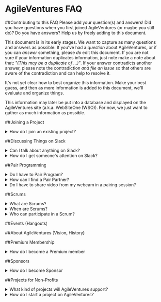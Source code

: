 AgileVentures
FAQ
===

##Contributing to this FAQ
Please add your question(s) and answers!  Did you have questions when you first joined AgileVentures (or maybe you still do)? Do you have answers?  Help us by freely adding to this document.

This document is in its early stages.  We want to capture as many questions and answers as possible.  If you've had a *question* about AgileVentures, or if you can *answer* something, please _do_ edit this document.  If you are not sure if your information duplicates information, just note make a note about that: _"(This may be a duplicate of ...)"_.  If your answer contradicts another answer, please note the contradiction *_and_* *file an issue* so that others are aware of the contradiction and can help to resolve it.


It's not yet clear how to best organize this information.  Make your best guess, and then as more information is added to this document, we'll evaluate and organize things.

This information may later be put into a database and displayed on the AgileVentures site (a.k.a. WebSiteOne (WSO)).  For now, we just want to gather as much information as possible.


##Joining a Project

<details>
  <summary>How do I join an existing project?</summary>
  <p>see [JOINING_A_PROJECT.md](JOINING_A_PROJECT.md)</p>
</details>


##Discussing Things on Slack

<details>
  <summary>Can I talk about anything on Slack?</summary>
  <p>In principle yes, although please choose the appropriate channel.  If you have a question about a project then please ask in the appropriate project channel.  If you have a technical question then please ask in #techtalk.  If you have a question or comment that is unrelated to anything in particular then please use #random.</p>
</details>

<details>
  <summary>How do I get someone's attention on Slack?</summary>
  <p>You can send direct messages to anyone on Slack, but please consider that we are a volunteer organisation and we rely on the input and support of our volunteer members to maintain our services, so where possible we would very STRONGLY ENCOURAGE you to post questions in group channels, which has the advantage that your question can be answered by anyone in the group.  If your question or concern is particularly urgent you can add the @here tag.  If you really need to draw the question to the attention of a particular individual you can tag them in the channel using their username, e.g. @tansaku.  However please be considerate.</p>
  <p>The other big advantage of asking questions in group channels is sharing your search for knowledge with the rest of the team.  Others may well benefit from seeing the dialogue that emerges.</p>
</details>

##Pair Programming

<details>
  <summary>Do I have to Pair Program?</summary>
    <p>No, although we think that higher quality code emerges from pair programming sessions, and it has the advantage of efficiently distributing knowledge over the team, we realise the logistics of arranging pair programming sessions can sometimes be challenging.</p>
</details>
<details>
  <summary>How can I find a Pair Partner?</summary>
    <p>Join a scrum (pair hookup) or ask in any project channel.</p>
</details>
<details>
  <summary>Do I have to share video from my webcam in a pairing session?</summary>
    <p>No.  It is never required.  Some people have participated in AgileVentures for many years and never shared a video feed from their webcam.</p>
</details>

##Scrums

<details>
  <summary>What are Scrums?</summary>
    <p>Short 15 minute coordination meetings for everyone to report in and mention if they are blocked on anything.  After the scrum people can hangout to get blocks resolved and start pair programming sessions.</p>
</details>
<details>
  <summary>When are Scrums?</summary>
    <p>See http://www.agileventures.org/about-us and http://www.agileventures.org/events.</p>
</details>

<details>
  <summary>Who can participate in a Scrum?</summary>
    <p>Anyone.</p>
</details>



##Events (Hangouts)


##About AgileVentures (Vision, History)


##Premium Membership

<details>
  <summary>How do I become a Premium member</summary>
    <p>See http://www.agileventures.org/pricing.</p>
</details>


##Sponsors

<details>
  <summary>How do I become Sponsor</summary>
    <p>See http://www.agileventures.org/sponsorship.</p>
</details>

##Projects for Non-Profits

<details>
  <summary>What kind of projects will AgileVentures support?</summary>
    <p>Any non-profit open-source project with a commitment to open development</p>
</details>

<details>
  <summary>How do I start a project on AgileVentures?</summary>
    <p>see [STARTING_A_PROJECT.md](STARTING_A_PROJECT.md)</p>
</details>

